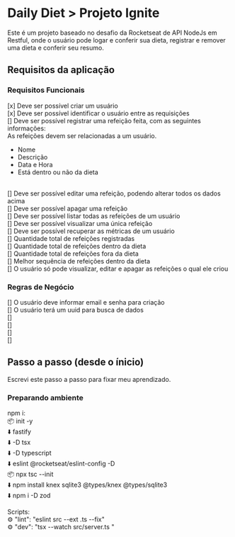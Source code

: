 # Daily Diet > Projeto Ignite

Este é um projeto baseado no desafio da Rocketseat de API NodeJs em Restful, onde o usuário pode logar e conferir sua dieta, registrar e remover uma dieta e conferir seu resumo.

## Requisitos da aplicação

### Requisitos Funcionais

[x] Deve ser possível criar um usuário<br>
[x] Deve ser possível identificar o usuário entre as requisições<br>
[] Deve ser possível registrar uma refeição feita, com as seguintes informações:<br>
As refeições devem ser relacionadas a um usuário.<br>

- Nome<br>
- Descrição<br>
- Data e Hora<br>
- Está dentro ou não da dieta<br><br>

[] Deve ser possível editar uma refeição, podendo alterar todos os dados acima<br>
[] Deve ser possível apagar uma refeição<br>
[] Deve ser possível listar todas as refeições de um usuário<br>
[] Deve ser possível visualizar uma única refeição<br>
[] Deve ser possível recuperar as métricas de um usuário<br>
[] Quantidade total de refeições registradas<br>
[] Quantidade total de refeições dentro da dieta<br>
[] Quantidade total de refeições fora da dieta<br>
[] Melhor sequência de refeições dentro da dieta<br>
[] O usuário só pode visualizar, editar e apagar as refeições o qual ele criou<br>

### Regras de Negócio<br>

[] O usuário deve informar email e senha para criação<br>
[] O usuário terá um uuid para busca de dados<br>
[] <br>
[]<br>
[]<br>
[]<br>


## Passo a passo (desde o ínicio)

Escrevi este passo a passo para fixar meu aprendizado.

### Preparando ambiente

npm i:<br>
📦 init -y<br>
⬇️ fastify<br>
⬇️ -D tsx<br>
⬇️ -D typescript<br>
⬇️ eslint @rocketseat/eslint-config -D<br>
📦 npx tsc --init<br>
⬇️ npm install knex sqlite3 @types/knex @types/sqlite3<br>
⬇️ npm i -D zod<br>

Scripts:<br>
⚙️ "lint": "eslint src --ext .ts --fix"<br>
⚙️ "dev": "tsx --watch src/server.ts "<br>